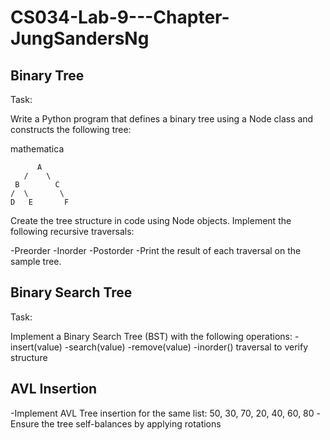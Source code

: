 # CS034-Lab-9---Chapter-JungSandersNg

## Binary Tree

Task:

Write a Python program that defines a binary tree using a Node class and constructs the
following tree:

mathematica

          A
       /    \
     B        C
    /  \       \
    D   E       F
    

Create the tree structure in code using Node objects.
Implement the following recursive traversals:

-Preorder
-Inorder
-Postorder
-Print the result of each traversal on the sample tree.

## Binary Search Tree

Task:

Implement a Binary Search Tree (BST) with the following operations:
-insert(value)
-search(value)
-remove(value)
-inorder() traversal to verify structure

## AVL Insertion

-Implement AVL Tree insertion for the same list: 50, 30, 70, 20, 40, 60, 80
-Ensure the tree self-balances by applying rotations
